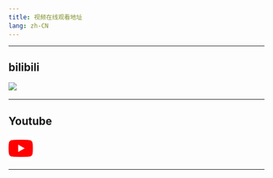 ```yaml
---
title: 视频在线观看地址
lang: zh-CN
---
```


---

## bilibili
[![](/images/bili.png)](https://space.bilibili.com/373169507/channel/series)

---

## Youtube
[![](/images/yt.png)](https://www.youtube.com/@Frank-uc8ks/playlists)

---
















